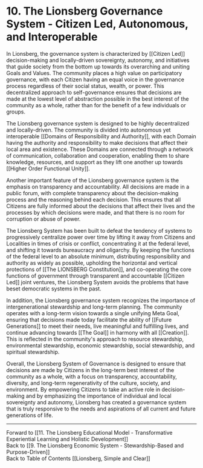 # 10. The Lionsberg Governance System - Citizen Led, Autonomous, and Interoperable

In Lionsberg, the governance system is characterized by [[Citizen Led]] decision-making and locally-driven sovereignty, autonomy, and initiatives that guide society from the bottom up towards its overarching and uniting Goals and Values. The community places a high value on participatory governance, with each Citizen having an equal voice in the governance process regardless of their social status, wealth, or power. This decentralized approach to self-governance ensures that decisions are made at the lowest level of abstraction possible in the best interest of the community as a whole, rather than for the benefit of a few individuals or groups.

The Lionsberg governance system is designed to be highly decentralized and locally-driven. The community is divided into autonomous yet interoperable [[Domains of Responsibility and Authority]], with each Domain having the authority and responsibility to make decisions that affect their local area and existence. These Domains are connected through a network of communication, collaboration and cooperation, enabling them to share knowledge, resources, and support as they lift one another up towards [[Higher Order Functional Unity]]. 

Another important feature of the Lionsberg governance system is the emphasis on transparency and accountability. All decisions are made in a public forum, with complete transparency about the decision-making process and the reasoning behind each decision. This ensures that all Citizens are fully informed about the decisions that affect their lives and the processes by which decisions were made, and that there is no room for corruption or abuse of power.  

The Lionsberg System has been built to defeat the tendency of systems to progressively centralize power over time by lifting it away from Citizens and Localities in times of crisis or conflict, concentrating it at the federal level, and shifting it towards bureaucracy and oligarchy. By keeping the functions of the federal level to an absolute minimum, distributing responsibility and authority as widely as possible, upholding the horizontal and vertical protections of [[The LIONSBERG Constitution]], and co-operating the core functions of government through transparent and accountable [[Citizen Led]] joint ventures, the Lionsberg System avoids the problems that have beset democratic systems in the past. 

In addition, the Lionsberg governance system recognizes the importance of intergenerational stewardship and long-term planning. The community operates with a long-term vision towards a single unifying Meta Goal, ensuring that decisions made today facilitate the ability of [[Future Generations]] to meet their needs, live meaningful and fulfilling lives, and continue advancing towards [[The Goal]] in harmony with all [[Creation]]. This is reflected in the community's approach to resource stewardship, environmental stewardship, economic stewardship, social stewardship, and spiritual stewardship.

Overall, the Lionsberg System of Governance is designed to ensure that decisions are made by Citizens in the long-term best interest of the community as a whole, with a focus on transparency, accountability, diversity, and long-term regenerativity of the culture, society, and environment. By empowering Citizens to take an active role in decision-making and by emphasizing the importance of individual and local sovereignty and autonomy, Lionsberg has created a governance system that is truly responsive to the needs and aspirations of all current and future generations of life. 

____
Forward to [[11. The Lionsberg Educational Model - Transformative Experiential Learning and Holistic Development]]    
Back to [[9. The Lionsberg Economic System - Stewardship-Based and Purpose-Driven]]   
Back to Table of Contents [[Lionsberg, Simple and Clear]]